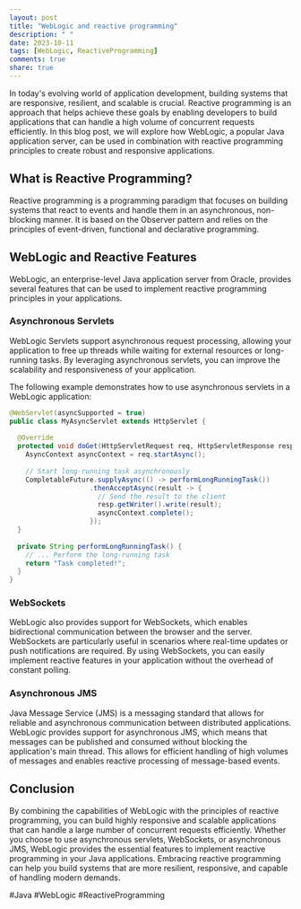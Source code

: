 ```yaml
---
layout: post
title: "WebLogic and reactive programming"
description: " "
date: 2023-10-11
tags: [WebLogic, ReactiveProgramming]
comments: true
share: true
---
```


In today's evolving world of application development, building systems that are responsive, resilient, and scalable is crucial. Reactive programming is an approach that helps achieve these goals by enabling developers to build applications that can handle a high volume of concurrent requests efficiently. In this blog post, we will explore how WebLogic, a popular Java application server, can be used in combination with reactive programming principles to create robust and responsive applications.

## What is Reactive Programming?
Reactive programming is a programming paradigm that focuses on building systems that react to events and handle them in an asynchronous, non-blocking manner. It is based on the Observer pattern and relies on the principles of event-driven, functional and declarative programming.

## WebLogic and Reactive Features
WebLogic, an enterprise-level Java application server from Oracle, provides several features that can be used to implement reactive programming principles in your applications.

### Asynchronous Servlets
WebLogic Servlets support asynchronous request processing, allowing your application to free up threads while waiting for external resources or long-running tasks. By leveraging asynchronous servlets, you can improve the scalability and responsiveness of your application.

The following example demonstrates how to use asynchronous servlets in a WebLogic application:

```java
@WebServlet(asyncSupported = true)
public class MyAsyncServlet extends HttpServlet {
  
  @Override
  protected void doGet(HttpServletRequest req, HttpServletResponse resp) throws ServletException, IOException {
    AsyncContext asyncContext = req.startAsync();
    
    // Start long-running task asynchronously
    CompletableFuture.supplyAsync(() -> performLongRunningTask())
                    .thenAcceptAsync(result -> {
                      // Send the result to the client
                      resp.getWriter().write(result);
                      asyncContext.complete();
                    });
  }
  
  private String performLongRunningTask() {
    // ... Perform the long-running task
    return "Task completed!";
  }
}
```

### WebSockets
WebLogic also provides support for WebSockets, which enables bidirectional communication between the browser and the server. WebSockets are particularly useful in scenarios where real-time updates or push notifications are required. By using WebSockets, you can easily implement reactive features in your application without the overhead of constant polling.

### Asynchronous JMS
Java Message Service (JMS) is a messaging standard that allows for reliable and asynchronous communication between distributed applications. WebLogic provides support for asynchronous JMS, which means that messages can be published and consumed without blocking the application's main thread. This allows for efficient handling of high volumes of messages and enables reactive processing of message-based events.

## Conclusion
By combining the capabilities of WebLogic with the principles of reactive programming, you can build highly responsive and scalable applications that can handle a large number of concurrent requests efficiently. Whether you choose to use asynchronous servlets, WebSockets, or asynchronous JMS, WebLogic provides the essential features to implement reactive programming in your Java applications. Embracing reactive programming can help you build systems that are more resilient, responsive, and capable of handling modern demands.

#Java #WebLogic #ReactiveProgramming